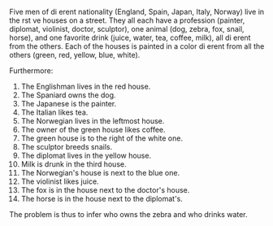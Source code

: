 Five men of di erent nationality (England, Spain, Japan, Italy, Norway) live in the
rst ve houses on a street. They all each have a profession (painter, diplomat,
violinist, doctor, sculptor), one animal (dog, zebra, fox, snail, horse), and one favorite
drink (juice, water, tea, coffee, milk), all di erent from the others. Each of the houses
is painted in a color di erent from all the others (green, red, yellow, blue, white).

Furthermore:

1. The Englishman lives in the red house.
2. The Spaniard owns the dog.
3. The Japanese is the painter.
4. The Italian likes tea.
5. The Norwegian lives in the leftmost house.
6. The owner of the green house likes coffee.
7. The green house is to the right of the white one.
8. The sculptor breeds snails.
9. The diplomat lives in the yellow house.
10. Milk is drunk in the third house.
11. The Norwegian's house is next to the blue one.
12. The violinist likes juice.
13. The fox is in the house next to the doctor's house.
14. The horse is in the house next to the diplomat's.

The problem is thus to infer who owns the zebra and who drinks water.
